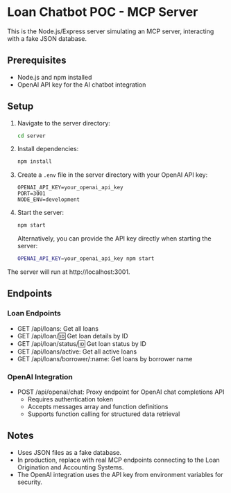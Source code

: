 # Loan Chatbot POC - MCP Server

This is the Node.js/Express server simulating an MCP server, interacting with a fake JSON database.

## Prerequisites

- Node.js and npm installed
- OpenAI API key for the AI chatbot integration

## Setup

1. Navigate to the server directory:

   ```bash
   cd server
   ```

2. Install dependencies:

   ```bash
   npm install
   ```

3. Create a `.env` file in the server directory with your OpenAI API key:

   ```
   OPENAI_API_KEY=your_openai_api_key
   PORT=3001
   NODE_ENV=development
   ```

4. Start the server:

   ```bash
   npm start
   ```

   Alternatively, you can provide the API key directly when starting the server:

   ```bash
   OPENAI_API_KEY=your_openai_api_key npm start
   ```

The server will run at http://localhost:3001.

## Endpoints

### Loan Endpoints

- GET /api/loans: Get all loans
- GET /api/loan/:id: Get loan details by ID
- GET /api/loan/status/:id: Get loan status by ID
- GET /api/loans/active: Get all active loans
- GET /api/loans/borrower/:name: Get loans by borrower name

### OpenAI Integration

- POST /api/openai/chat: Proxy endpoint for OpenAI chat completions API
  - Requires authentication token
  - Accepts messages array and function definitions
  - Supports function calling for structured data retrieval

## Notes

- Uses JSON files as a fake database.
- In production, replace with real MCP endpoints connecting to the Loan Origination and Accounting Systems.
- The OpenAI integration uses the API key from environment variables for security.

